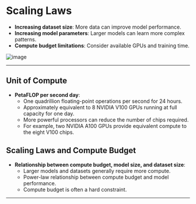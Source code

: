 # Scaling Laws

- **Increasing dataset size**: More data can improve model performance.
- **Increasing model parameters**: Larger models can learn more complex patterns.
- **Compute budget limitations**: Consider available GPUs and training time.

![image](https://github.com/user-attachments/assets/6c03e24e-345c-44ee-868a-1aecb1cf5713)

---

## Unit of Compute
- **PetaFLOP per second day**:
  - One quadrillion floating-point operations per second for 24 hours.
  - Approximately equivalent to 8 NVIDIA V100 GPUs running at full capacity for one day.
  - More powerful processors can reduce the number of chips required.
  - For example, two NVIDIA A100 GPUs provide equivalent compute to the eight V100 chips.

## Scaling Laws and Compute Budget
- **Relationship between compute budget, model size, and dataset size**:
  - Larger models and datasets generally require more compute.
  - Power-law relationship between compute budget and model performance.
  - Compute budget is often a hard constraint.

---


